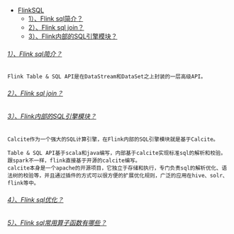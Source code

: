 

* [FlinkSQL]()
    - [1）、Flink sql简介？]()
    - [2）、Flink sql join？]()
    - [3）、Flink内部的SQL引擎模块？]()


###### [1）、Flink sql简介？]()
    Flink Table & SQL API是在DataStream和DataSet之上封装的一层高级API。

###### [2）、Flink sql join？]()


###### [3）、Flink内部的SQL引擎模块？]()
    Calcite作为一个强大的SQL计算引擎，在Flink内部的SQL引擎模块就是基于Calcite。
    
    Table & SQL API基于scala和java编写，内部基于calcite实现标准sql的解析和校验。跟spark不一样，flink直接基于开源的calcite编写。
    calcite本身是一个apache的开源项目，它独立于存储和执行，专门负责sql的解析优化、语法树的校验等，并且通过插件的方式可以很方便的扩展优化规则，广泛的应用在hive、solr、flink等中。

###### [4）、Flink sql优化？]()


###### [5）、Flink sql常用算子函数有哪些？]()


